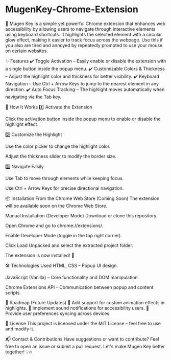 # MugenKey-Chrome-Extension

🚀 Mugen Key is a simple yet powerful Chrome extension that enhances web accessibility by allowing users to navigate through interactive elements using keyboard shortcuts. It highlights the selected element with a circular glow effect, making it easier to track focus across the webpage. Use this if you also are tired and annoyed by repeatedly prompted to use your mouse on certain websites. 

✨ Features
✔️ Toggle Activation – Easily enable or disable the extension with a single button inside the popup menu.
✔️ Customizable Colors & Thickness – Adjust the highlight color and thickness for better visibility.
✔️ Keyboard Navigation – Use Ctrl + Arrow Keys to jump to the nearest element in any direction.
✔️ Auto Focus Tracking – The highlight moves automatically when navigating via the Tab key.

📌 How It Works
1️⃣ Activate the Extension

Click the activation button inside the popup menu to enable or disable the highlight effect.

2️⃣ Customize the Highlight

Use the color picker to change the highlight color.

Adjust the thickness slider to modify the border size.

3️⃣ Navigate Easily

Use Tab to move through elements while keeping focus.

Use Ctrl + Arrow Keys for precise directional navigation.

📦 Installation
From the Chrome Web Store (Coming Soon)
The extension will be available soon on the Chrome Web Store.

Manual Installation (Developer Mode)
Download or clone this repository.

Open Chrome and go to chrome://extensions/.

Enable Developer Mode (toggle in the top right corner).

Click Load Unpacked and select the extracted project folder.

The extension is now installed! 🎉

🛠️ Technologies Used
HTML, CSS – Popup UI design.

JavaScript (Vanilla) – Core functionality and DOM manipulation.

Chrome Extensions API – Communication between popup and content scripts.

📝 Roadmap (Future Updates)
🔹 Add support for custom animation effects in highlights.
🔹 Implement sound notifications for accessibility users.
🔹 Provide user preferences syncing across devices.

📜 License
This project is licensed under the MIT License – feel free to use and modify it.

📬 Contact & Contributions
Have suggestions or want to contribute? Feel free to open an issue or submit a pull request. Let's make Mugen Key better together! 💡🔥
